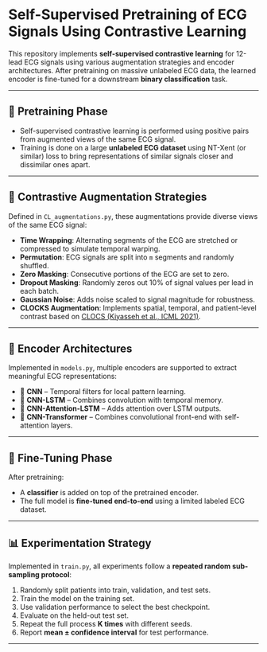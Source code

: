 # Self-Supervised Pretraining of ECG Signals Using Contrastive Learning

This repository implements **self-supervised contrastive learning** for 12-lead ECG signals using various augmentation strategies and encoder architectures. After pretraining on massive unlabeled ECG data, the learned encoder is fine-tuned for a downstream **binary classification** task.

---

## 🧪 Pretraining Phase

- Self-supervised contrastive learning is performed using positive pairs from augmented views of the same ECG signal.
- Training is done on a large **unlabeled ECG dataset** using NT-Xent (or similar) loss to bring representations of similar signals closer and dissimilar ones apart.

---

## 🔁 Contrastive Augmentation Strategies

Defined in `CL_augmentations.py`, these augmentations provide diverse views of the same ECG signal:

- **Time Wrapping**: Alternating segments of the ECG are stretched or compressed to simulate temporal warping.
- **Permutation**: ECG signals are split into `m` segments and randomly shuffled.
- **Zero Masking**: Consecutive portions of the ECG are set to zero.
- **Dropout Masking**: Randomly zeros out 10% of signal values per lead in each batch.
- **Gaussian Noise**: Adds noise scaled to signal magnitude for robustness.
- **CLOCKS Augmentation**: Implements spatial, temporal, and patient-level contrast based on [CLOCS (Kiyasseh et al., ICML 2021)](https://proceedings.mlr.press/v139/kiyasseh21a.html).

---

## 🧠 Encoder Architectures

Implemented in `models.py`, multiple encoders are supported to extract meaningful ECG representations:

- 🧩 **CNN** – Temporal filters for local pattern learning.
- 🔄 **CNN-LSTM** – Combines convolution with temporal memory.
- 🧠 **CNN-Attention-LSTM** – Adds attention over LSTM outputs.
- 🚀 **CNN-Transformer** – Combines convolutional front-end with self-attention layers.

---

## 🔄 Fine-Tuning Phase

After pretraining:
- A **classifier** is added on top of the pretrained encoder.
- The full model is **fine-tuned end-to-end** using a limited labeled ECG dataset.

---

## 📊 Experimentation Strategy

Implemented in `train.py`, all experiments follow a **repeated random sub-sampling protocol**:

1. Randomly split patients into train, validation, and test sets.
2. Train the model on the training set.
3. Use validation performance to select the best checkpoint.
4. Evaluate on the held-out test set.
5. Repeat the full process **K times** with different seeds.
6. Report **mean ± confidence interval** for test performance.

---



